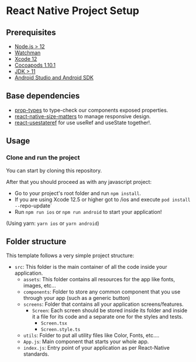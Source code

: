 # React Native Project Setup

## Prerequisites

- [Node.js > 12](https://nodejs.org)
- [Watchman](https://facebook.github.io/watchman)
- [Xcode 12](https://developer.apple.com/xcode)
- [Cocoapods 1.10.1](https://cocoapods.org)
- [JDK > 11](https://www.oracle.com/java/technologies/javase-jdk11-downloads.html)
- [Android Studio and Android SDK](https://developer.android.com/studio)

## Base dependencies

- [prop-types](https://github.com/facebook/prop-types) to type-check our components exposed properties.
- [react-native-size-matters](https://github.com/nirsky/react-native-size-matters) to manage responsive design.
- [react-usestateref](https://github.com/Aminadav/react-useStateRef) for use useRef and useState together!.

## Usage

### Clone and run the project

You can start by cloning this repository.

After that you should proceed as with any javascript project:

- Go to your project's root folder and run `npm install`.
- If you are using Xcode 12.5 or higher got to /ios and execute `pod install --`repo-update`
- Run `npm run ios` or `npm run android` to start your application!

(Using yarn: `yarn ios` or `yarn android`)

## Folder structure

This template follows a very simple project structure:

- `src`: This folder is the main container of all the code inside your application.
  - `assets`: This folder contains all resources for the app like fonts, images, etc...
  - `components`: Folder to store any common component that you use through your app (such as a generic button)
  - `screens`: Folder that contains all your application screens/features.
    - `Screen`: Each screen should be stored inside its folder and inside it a file for its code and a separate one for the styles and tests.
      - `Screen.tsx`
      - `Screen.style.ts`
  - `utils`: Folder to put all utility files like Color, Fonts, etc....
  - `App.js`: Main component that starts your whole app.
  - `index.js`: Entry point of your application as per React-Native standards.
